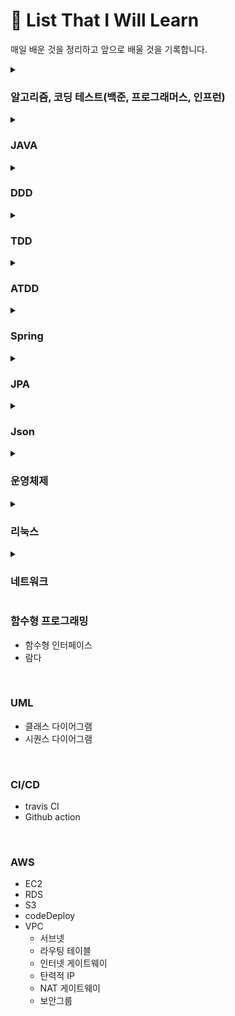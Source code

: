 # 📂 List That I Will Learn


매일 배운 것을 정리하고 앞으로 배울 것을 기록합니다.


<details markdown="1">
  <summary> <h3> 알고리즘, 코딩 테스트(백준, 프로그래머스, 인프런) </h3></summary>

  <!--summary 아래 빈칸 공백 두고 내용을 적는공간-->
    - 백트래킹
    - 재귀
    - 투포인터
    - 트리
      - 이분탐색트리
    - 그래프
      - DFS
      - BFS
      - 다익스트라
    - 누적합
</details>  
<details markdown="1">
  <summary> <h3> JAVA </h3></summary>
  
  <!--summary 아래 빈칸 공백 두고 내용을 적는공간-->
    - 의존성 관리
    - OOP
      - SOLID(SRP, OCP, LSP, ISP, DIP)
    - JVM
    - static
    - BigDecimal
    - Enum
    - interface
    - 상속
    - abstract
    - Optionial
    - CompletableFuture
    - 정규표현식
    - 예외 처리
</details>

<details markdown="1">
  <summary> <h3> DDD </h3></summary>
  <!--summary 아래 빈칸 공백 두고 내용을 적는공간-->
    - 도메인 모델링
</details>
<details markdown="1">
  <summary> <h3> TDD </h3></summary>
  
  <!--summary 아래 빈칸 공백 두고 내용을 적는공간-->
    - Junit
    - E2E Test
    - RestAssured Test
    - MockMVC Test
    - Fake Test
</details>
<details markdown="1">
  <summary> <h3> ATDD </h3></summary>
  <!--summary 아래 빈칸 공백 두고 내용을 적는공간-->
</details>

<details markdown="1">  
  <summary> <h3> Spring </h3></summary>
  
  <!--summary 아래 빈칸 공백 두고 내용을 적는공간-->
    - Bean
    - AOP
    - Security
    - OAuth2
</details>

<details markdown="1">
  <summary> <h3> JPA </h3></summary>
  
  <!--summary 아래 빈칸 공백 두고 내용을 적는공간-->
    - @Entity
    - @GeneratedValue
    - HttpEntity
    - @MappedSuperclass
    - Model
</details>

<details markdown="1">
  <summary> <h3> Json </h3></summary>
  
  <!--summary 아래 빈칸 공백 두고 내용을 적는공간-->
    - Jackson
    - 직렬화, 역직렬화
</details>


<details markdown="1">
  <summary> <h3> 운영체제 </h3></summary>
  
  <!--summary 아래 빈칸 공백 두고 내용을 적는공간-->

    - 프로세스, 스레드 
    - Sync, Async 
    - Blocking, Non-Blocking
    - 인터럽트
    - 시스템콜과 modebit
</details>

<details markdown="1">
  <summary> <h3> 리눅스 </h3></summary>
  
  <!--summary 아래 빈칸 공백 두고 내용을 적는공간-->
    - 우분투 리눅스
</details>

<details markdown="1">
  <summary> <h3> 네트워크 </h3></summary>
  
  <!--summary 아래 빈칸 공백 두고 내용을 적는공간-->
    - DNS
    - OSI 7계층
</details>

### 함수형 프로그래밍
  - 함수형 인터페이스
  - 람다
<br>

### UML
  - 클래스 다이어그램
  - 시퀀스 다이어그램
<br>

### CI/CD
  - travis CI
  - Github action
<br>

### AWS
  - EC2
  - RDS
  - S3
  - codeDeploy
  - VPC
    - 서브넷
    - 라우팅 테이블
    - 인터넷 게이트웨이
    - 탄력적 IP
    - NAT 게이트웨이
    - 보안그룹
      
